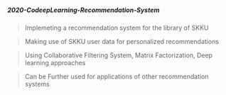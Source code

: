 ##### 2020-CodeepLearning-Recommendation-System

> Implemeting a recommendation system for the library of SKKU

> Making use of SKKU user data for personalized recommendations 

> Using Collaborative Filtering System, Matrix Factorization, Deep learning approaches 

> Can be Further used for applications of other recommendation systems 

